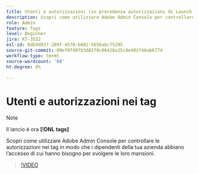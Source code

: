 ```yaml
---
title: Utenti e autorizzazioni (in precedenza autorizzazioni di Launch)
description: Scopri come utilizzare Adobe Admin Console per controllare le autorizzazioni nei tag in modo che i dipendenti della tua azienda abbiano l’accesso di cui hanno bisogno per svolgere le loro mansioni.
role: Admin
feature: Tags
level: Beginner
jira: KT-3532
exl-id: 8db9d937-289f-4570-b602-5656abc75295
source-git-commit: 00ef0f40fb3d82f0c06428a35c0e402f46ab6774
workflow-type: tm+mt
source-wordcount: '68'
ht-degree: 0%

---
```


# Utenti e autorizzazioni nei tag

>[!NOTE]
>
> Il lancio è ora **[!DNL tags]**

Scopri come utilizzare Adobe Admin Console per controllare le autorizzazioni nei tag in modo che i dipendenti della tua azienda abbiano l’accesso di cui hanno bisogno per svolgere le loro mansioni.

>[!VIDEO](https://video.tv.adobe.com/v/28734/?learn=on)
